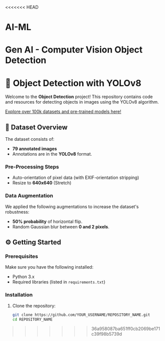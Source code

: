 <<<<<<< HEAD
# AI-ML
Gen AI - Computer Vision Object Detection 
=======
# 🎉 Object Detection with YOLOv8  

Welcome to the **Object Detection** project! This repository contains code and resources for detecting objects in images using the YOLOv8 algorithm.   

[Explore over 100k datasets and pre-trained models here!](https://universe.roboflow.com)  

## 📸 Dataset Overview  

The dataset consists of:  
- **79 annotated images**  
- Annotations are in the **YOLOv8** format.  

### Pre-Processing Steps  
- Auto-orientation of pixel data (with EXIF-orientation stripping)  
- Resize to **640x640** (Stretch)  

### Data Augmentation  
We applied the following augmentations to increase the dataset's robustness:  
- **50% probability** of horizontal flip.  
- Random Gaussian blur between **0 and 2 pixels**.  

## ⚙️ Getting Started  

### Prerequisites  
Make sure you have the following installed:  
- Python 3.x  
- Required libraries (listed in `requirements.txt`)  

### Installation  
1. Clone the repository:  
   ```bash  
   git clone https://github.com/YOUR_USERNAME/REPOSITORY_NAME.git  
   cd REPOSITORY_NAME
>>>>>>> 36a958087ba651ff0cb2069be171c39f98b5739d

